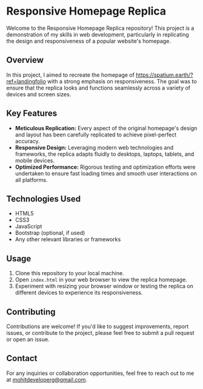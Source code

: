 # Responsive Homepage Replica

Welcome to the Responsive Homepage Replica repository! This project is a demonstration of my skills in web development, particularly in replicating the design and responsiveness of a popular website's homepage.

## Overview

In this project, I aimed to recreate the homepage of https://spatium.earth/?ref=landingfolio with a strong emphasis on responsiveness. The goal was to ensure that the replica looks and functions seamlessly across a variety of devices and screen sizes.

## Key Features

- **Meticulous Replication:** Every aspect of the original homepage's design and layout has been carefully replicated to achieve pixel-perfect accuracy.
- **Responsive Design:** Leveraging modern web technologies and frameworks, the replica adapts fluidly to desktops, laptops, tablets, and mobile devices.
- **Optimized Performance:** Rigorous testing and optimization efforts were undertaken to ensure fast loading times and smooth user interactions on all platforms.

## Technologies Used

- HTML5
- CSS3
- JavaScript
- Bootstrap (optional, if used)
- Any other relevant libraries or frameworks

## Usage

1. Clone this repository to your local machine.
2. Open `index.html` in your web browser to view the replica homepage.
3. Experiment with resizing your browser window or testing the replica on different devices to experience its responsiveness.

## Contributing

Contributions are welcome! If you'd like to suggest improvements, report issues, or contribute to the project, please feel free to submit a pull request or open an issue.

## Contact

For any inquiries or collaboration opportunities, feel free to reach out to me at mohitdeveloperg@gmail.com.
